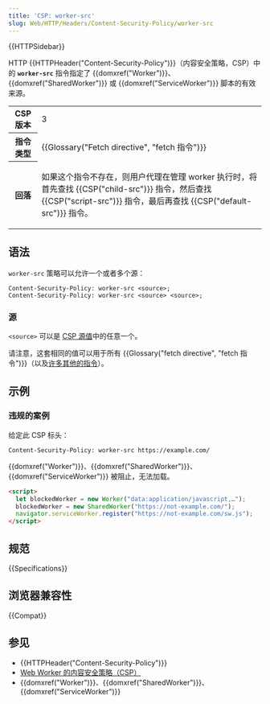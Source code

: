 ```yaml
---
title: 'CSP: worker-src'
slug: Web/HTTP/Headers/Content-Security-Policy/worker-src
---
```


{{HTTPSidebar}}

HTTP {{HTTPHeader("Content-Security-Policy")}}（内容安全策略，CSP）中的 **`worker-src`** 指令指定了 {{domxref("Worker")}}、{{domxref("SharedWorker")}} 或 {{domxref("ServiceWorker")}} 脚本的有效来源。

<table class="properties">
  <tbody>
    <tr>
      <th scope="row">CSP 版本</th>
      <td>3</td>
    </tr>
    <tr>
      <th scope="row">指令类型</th>
      <td>{{Glossary("Fetch directive", "fetch 指令")}}</td>
    </tr>
    <tr>
      <th scope="row">回落</th>
      <td>
        <p>
          如果这个指令不存在，则用户代理在管理 worker 执行时，将首先查找 {{CSP("child-src")}} 指令，然后查找 {{CSP("script-src")}} 指令，最后再查找 {{CSP("default-src")}} 指令。
        </p>
      </td>
    </tr>
  </tbody>
</table>

## 语法

`worker-src` 策略可以允许一个或者多个源：

```http
Content-Security-Policy: worker-src <source>;
Content-Security-Policy: worker-src <source> <source>;
```

### 源

`<source>` 可以是 [CSP 源值](/zh-CN/docs/Web/HTTP/Headers/Content-Security-Policy/Sources#sources)中的任意一个。

请注意，这套相同的值可以用于所有 {{Glossary("fetch directive", "fetch 指令")}}（以及[许多其他的指令](/zh-CN/docs/Web/HTTP/Headers/Content-Security-Policy/Sources#relevant_directives)）。

## 示例

### 违规的案例

给定此 CSP 标头：

```http
Content-Security-Policy: worker-src https://example.com/
```

{{domxref("Worker")}}、{{domxref("SharedWorker")}}、{{domxref("ServiceWorker")}} 被阻止，无法加载。

```html
<script>
  let blockedWorker = new Worker("data:application/javascript,…");
  blockedWorker = new SharedWorker("https://not-example.com/");
  navigator.serviceWorker.register("https://not-example.com/sw.js");
</script>
```

## 规范

{{Specifications}}

## 浏览器兼容性

{{Compat}}

## 参见

- {{HTTPHeader("Content-Security-Policy")}}
- [Web Worker 的内容安全策略（CSP）](/zh-CN/docs/Web/API/Web_Workers_API/Using_web_workers#内容安全策略)
- {{domxref("Worker")}}、{{domxref("SharedWorker")}}、{{domxref("ServiceWorker")}}
